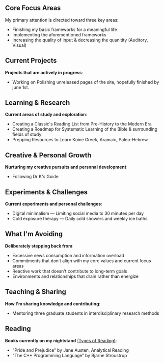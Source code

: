 ## Core Focus Areas

My primary attention is directed toward three key areas:

- Finishing my basic frameworks for a meaningful life
- Implementing the aforementioned frameworks
- Increasing the quality of input & decreasing the quanitity (Auditory, Visual)

## Current Projects

**Projects that are actively in progress**:

- Working on Polishing unreleased pages of the site, hopefully finished by june 1st.

## Learning & Research

**Current areas of study and exploration**:

- Creating a Classic's Reading List from Pre-History to the Modern Era
- Creating a Roadmap for Systematic Learning of the Bible & surrounding fields of study
- Prepping Resources to Learn Koine Greek, Aramaic, Paleo-Hebrew

## Creative & Personal Growth

**Nurturing my creative pursuits and personal development**:

- Following Dr K's Guide


## Experiments & Challenges

**Current experiments and personal challenges**:

- Digital minimalism — Limiting social media to 30 minutes per day
- Cold exposure therapy — Daily cold showers and weekly ice baths

## What I'm Avoiding

**Deliberately stepping back from**:

- Excessive news consumption and information overload
- Commitments that don't align with my core values and current focus areas
- Reactive work that doesn't contribute to long-term goals
- Environments and relationships that drain rather than energize

## Teaching & Sharing

**How I'm sharing knowledge and contributing**:

- Mentoring three graduate students in interdisciplinary research methods


## Reading

**Books currently on my nightstand** [(Types of Reading)](/blog/2025/simple-framework-for-analytical-reading):

- "Pride and Prejudice" by Jane Austen, Analytical Reading
- "The C++ Programming Language" by Bjarne Stroustrup


